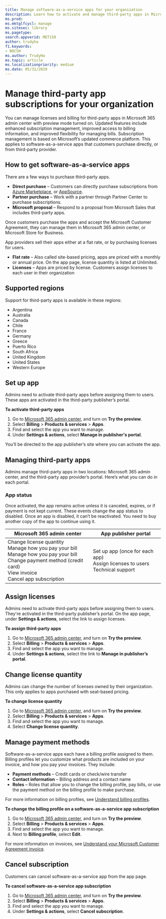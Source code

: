 ```yaml
---
title: Manage software-as-a-service apps for your organization
description: Learn how to activate and manage third-party apps in Microsoft 365 admin center
ms.prod: 
ms.mktglfcycl: manage
ms.sitesec: library
ms.pagetype: 
search.appverid: MET150 
author: trudyha
f1.keywords:
- NOCSH
ms.author: TrudyHa
ms.topic: article
ms.localizationpriority: medium
ms.date: 05/31/2019
---
```


# Manage third-party app subscriptions for your organization

You can manage licenses and billing for third-party apps in Microsoft 365 admin center with preview mode turned on. Updated features include enhanced subscription management, improved access to billing information, and improved flexibility for managing bills. Subscription management is based on Microsoft’s updated commerce platform. This applies to software-as-a-service apps that customers purchase directly, or from third-party provider.

## How to get software-as-a-service apps
There are a few ways to purchase third-party apps.
- **Direct purchase** – Customers can directly purchase subscriptions from [Azure Marketplace](https://azuremarketplace.microsoft.com/marketplace/), or [AppSource](https://www.appsource.com/). 
- **Partner purchase** –  Work with a partner through Partner Center to purchase subscriptions. 
- **Microsoft proposal** – Respond to a proposal from Microsoft Sales that includes third-party apps. 

Once customers purchase the apps and accept the Microsoft Customer Agreement, they can manage them in Microsoft 365 admin center, or Microsoft Store for Business.

App providers sell their apps either at a flat rate, or by purchasing licenses for users. 
- **Flat rate** – Also called site-based pricing, apps are priced with a monthly or annual price. On the app page, license quantity is listed at Unlimited. 
- **Licenses** – Apps are priced by license. Customers assign licenses to each user in their organization

## Supported regions
Support for third-party apps is available in these regions:
- Argentina
- Australia
- Canada
- Chile
- France
- Germany
- Greece
- Puerto Rico
- South Africa
- United Kingdom
- United States
- Western Europe

## Set up app
Admins need to activate third-party apps before assigning them to users. These apps are activated in the third-party publisher’s portal. 

**To activate third-party apps**
1. Go to [Microsoft 365 admin center](https://go.microsoft.com/fwlink/p/?linkid=837890), and turn on **Try the preview**.
2. Select **Billing** > **Products & services** > **Apps**.
3. Find and select the app you want to manage. 
4. Under **Settings & actions**, select **Manage in publisher's portal**. 

You’ll be directed to the app publisher’s site where you can activate the app. 

## Managing third-party apps
Admins manage third-party apps in two locations: Microsoft 365 admin center, and the third-party app provider’s portal. 
Here’s what you can do in each portal.

### App status
Once activated, the app remains active unless it is canceled, expires, or if payment is not kept current. These events change the app status to disabled. Once an app is disabled, it can’t be reactivated. You need to buy another copy of the app to continue using it.

| Microsoft 365 admin center | App publisher portal |
| --- | --- |
| Change license quantity <br> Manage how you pay your bill <br> Manage how you pay your bill <br> Change payment method (credit card) <br> View invoice <br> Cancel app subscription | Set up app (once for each app) <br> Assign licenses to users <br> Technical support |

## Assign licenses
Admins need to activate third-party apps before assigning them to users. They're activated in the third-party publisher’s portal. On the app page, under **Settings & actions**, select the link to assign licenses.

**To assign third-party apps**

1. Go to [Microsoft 365 admin center](https://go.microsoft.com/fwlink/p/?linkid=837890), and turn on **Try the preview**.
2. Select **Billing** > **Products & services** > **Apps**.
3. Find and select the app you want to manage. 
4. Under **Settings & actions**, select the link to **Manage in publisher’s portal**. 
 
## Change license quantity
Admins can change the number of licenses owned by their organization. This only applies to apps purchased with seat-based pricing.

**To change license quantity**

1. Go to [Microsoft 365 admin center](https://go.microsoft.com/fwlink/p/?linkid=837890), and turn on **Try the preview**.
2. Select **Billing** > **Products & services** > **Apps**.
3. Find and select the app you want to manage. 
4. Select **Change license quantity**. 

## Manage payment methods
Software-as-a-service apps each have a billing profile assigned to them. Billing profiles let you customize what products are included on your invoice, and how you pay your invoices. They include:

- **Payment methods** – Credit cards or check/wire transfer
- **Contact information** –  Billing address and a contact name
- **Roles** – Roles that allow you to change the billing profile, pay bills, or use the payment method on the billing profile to make purchase. 

For more information on billing profiles, see [Understand billing profiles](https://docs.microsoft.com/microsoft-store/billing-profile). 

**To change the billing profile on a software-as-a-service app subscription**

1. Go to [Microsoft 365 admin center](https://go.microsoft.com/fwlink/p/?linkid=837890), and turn on **Try the preview**.
2. Select **Billing** > **Products & services** > **Apps**.
3. Find and select the app you want to manage. 
4. Next to **Billing profile**, select **Edit**.

For more information on invoices, see [Understand your Microsoft Customer Agreement invoice](https://docs.microsoft.com/microsoft-store/billing-understand-your-invoice-msfb).

## Cancel subscription
Customers can cancel software-as-a-service app from the app page. 

**To cancel software-as-a-service app subscription**

1. Go to [Microsoft 365 admin center](https://go.microsoft.com/fwlink/p/?linkid=837890), and turn on **Try the preview**.
2. Select **Billing** > **Products & services** > **Apps**.
3. Find and select the app you want to manage. 
4. Under **Settings & actions**, select **Cancel subscription**.
